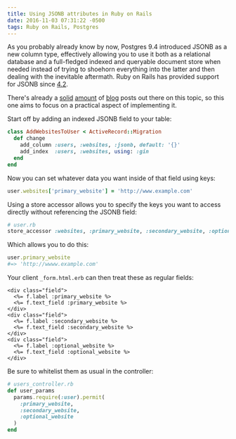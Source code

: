 ```yaml
---
title: Using JSONB attributes in Ruby on Rails
date: 2016-11-03 07:31:22 -0500
tags: Ruby on Rails, Postgres
---
```


As you probably already know by now, Postgres 9.4 introduced JSONB as a new column type, effectively allowing you to use it both as a relational database and a full-fledged indexed and queryable document store when needed instead of trying to shoehorn everything into the latter and then dealing with the inevitable aftermath. Ruby on Rails has provided support for JSONB since [4.2](http://guides.rubyonrails.org/4_2_release_notes.html).

There's already a [solid](https://blog.codeship.com/unleash-the-power-of-storing-json-in-postgres/) [amount](http://nandovieira.com/using-postgresql-and-jsonb-with-ruby-on-rails) of [blog](http://robertbeene.com/rails-4-2-and-postgresql-9-4/) posts out there on this topic, so this one aims to focus on a practical aspect of implementing it.

Start off by adding an indexed JSONB field to your table:

```ruby
class AddWebsitesToUser < ActiveRecord::Migration
  def change
    add_column :users, :websites, :jsonb, default: '{}'
    add_index  :users, :websites, using: :gin
  end
end
```

Now you can set whatever data you want inside of that field using keys:

```ruby
user.websites['primary_website'] = 'http://www.example.com'
```

Using a store accessor allows you to specify the keys you want to access directly without referencing the JSONB field:

```ruby
# user.rb
store_accessor :websites, :primary_website, :secondary_website, :optional_website
```

Which allows you to do this:

```ruby
user.primary_website
#=> 'http://wwww.example.com'
```

Your client `_form.html.erb` can then treat these as regular fields:

```erb
<div class="field">
  <%= f.label :primary_website %>
  <%= f.text_field :primary_website %>
</div>
<div class="field">
  <%= f.label :secondary_website %>
  <%= f.text_field :secondary_website %>
</div>
<div class="field">
  <%= f.label :optional_website %>
  <%= f.text_field :optional_website %>
</div>
```

Be sure to whitelist them as usual in the controller:

```ruby
# users_controller.rb
def user_params
  params.require(:user).permit(
    :primary_website,
    :secondary_website,
    :optional_website
  )
end
```
